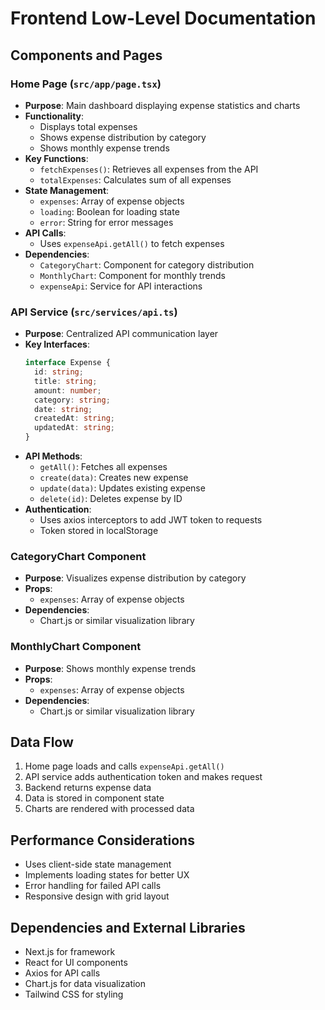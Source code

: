 # Frontend Low-Level Documentation

## Components and Pages

### Home Page (`src/app/page.tsx`)
- **Purpose**: Main dashboard displaying expense statistics and charts
- **Functionality**:
  - Displays total expenses
  - Shows expense distribution by category
  - Shows monthly expense trends
- **Key Functions**:
  - `fetchExpenses()`: Retrieves all expenses from the API
  - `totalExpenses`: Calculates sum of all expenses
- **State Management**:
  - `expenses`: Array of expense objects
  - `loading`: Boolean for loading state
  - `error`: String for error messages
- **API Calls**:
  - Uses `expenseApi.getAll()` to fetch expenses
- **Dependencies**:
  - `CategoryChart`: Component for category distribution
  - `MonthlyChart`: Component for monthly trends
  - `expenseApi`: Service for API interactions

### API Service (`src/services/api.ts`)
- **Purpose**: Centralized API communication layer
- **Key Interfaces**:
  ```typescript
  interface Expense {
    id: string;
    title: string;
    amount: number;
    category: string;
    date: string;
    createdAt: string;
    updatedAt: string;
  }
  ```
- **API Methods**:
  - `getAll()`: Fetches all expenses
  - `create(data)`: Creates new expense
  - `update(data)`: Updates existing expense
  - `delete(id)`: Deletes expense by ID
- **Authentication**:
  - Uses axios interceptors to add JWT token to requests
  - Token stored in localStorage

### CategoryChart Component
- **Purpose**: Visualizes expense distribution by category
- **Props**:
  - `expenses`: Array of expense objects
- **Dependencies**:
  - Chart.js or similar visualization library

### MonthlyChart Component
- **Purpose**: Shows monthly expense trends
- **Props**:
  - `expenses`: Array of expense objects
- **Dependencies**:
  - Chart.js or similar visualization library

## Data Flow
1. Home page loads and calls `expenseApi.getAll()`
2. API service adds authentication token and makes request
3. Backend returns expense data
4. Data is stored in component state
5. Charts are rendered with processed data

## Performance Considerations
- Uses client-side state management
- Implements loading states for better UX
- Error handling for failed API calls
- Responsive design with grid layout

## Dependencies and External Libraries
- Next.js for framework
- React for UI components
- Axios for API calls
- Chart.js for data visualization
- Tailwind CSS for styling 